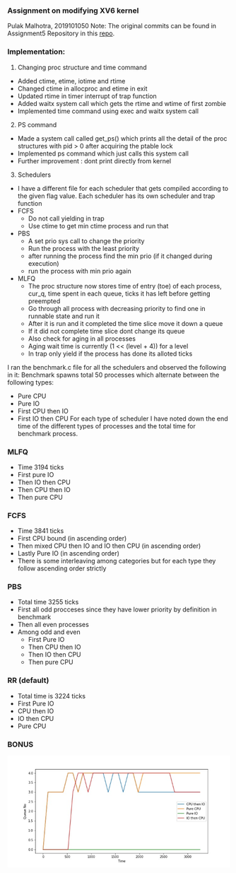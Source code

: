 ### Assignment on modifying XV6 kernel 
Pulak Malhotra, 2019101050
Note: The original commits can be found in Assignment5 Repository in this [repo](https://github.com/PulakIIIT/OS_Course_Assignments).

### Implementation:
1. Changing proc structure and time command
- Added ctime, etime, iotime and rtime
- Changed ctime in allocproc and etime in exit
- Updated rtime in timer interrupt of trap function
- Added waitx system call which gets the rtime and wtime of first zombie
- Implemented time command using exec and waitx system call

2. PS command
- Made a system call called get_ps() which prints all the detail of the proc structures with pid > 0 after acquiring the ptable lock
- Implemented ps command which just calls this system call
- Further improvement : dont print directly from kernel

3. Schedulers 
- I have a different file for each scheduler that gets compiled according to the given flag value. Each scheduler has its own scheduler and trap function
- FCFS
    - Do not call yielding in trap
    - Use ctime to get min ctime process and run that
- PBS
    - A set prio sys call to change the priority
    - Run the process with the least priority
    - after running the process find the min prio (if it changed during execution)
    - run the process with min prio again
- MLFQ 
    - The proc structure now stores time of entry (toe) of each process, cur_q, time spent in each queue, ticks it has left before getting preempted
    - Go through all process with decreasing priority to find one in runnable state and run it
    - After it is run and it completed the time slice move it down a queue
    - If it did not complete time slice dont change its queue
    - Also check for aging in all processes
    - Aging wait time is currently (1 << (level + 4)) for a level
    - In trap only yield if the process has done its alloted ticks

I ran the benchmark.c file for all the schedulers and observed the following in it: 
Benchmark spawns total 50 processes which alternate between the following types:
- Pure CPU
- Pure IO
- First CPU then IO
- First IO then CPU
For each type of scheduler I have noted down the end time of the different types of processes and the total time for benchmark process.

### MLFQ
- Time 3194 ticks 
- First pure IO
- Then IO then CPU
- Then CPU then IO
- Then pure CPU

### FCFS
- Time 3841 ticks 
- First CPU bound (in ascending order)
- Then mixed CPU then IO and IO then CPU (in ascending order)
- Lastly Pure IO (in ascending order)
- There is some interleaving among categories but for each type they follow ascending order strictly


### PBS
- Total time 3255 ticks 
- First all odd procceses since they have lower priority by definition in benchmark
- Then all even processes
- Among odd and even 
    - First Pure IO
    - Then CPU then IO
    - Then IO then CPU
    - Then pure CPU

### RR (default)
- Total time is 3224 ticks 
- First Pure IO 
- CPU then IO
- IO then CPU
- Pure CPU

### BONUS 
<img src = "MLFQ-Prio.jpg"/>








